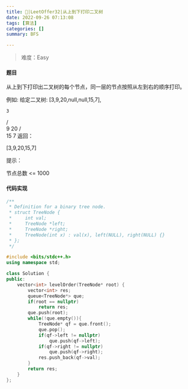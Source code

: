 ```yaml
---
title: 🎉|LeetOffer32|从上到下打印二叉树
date: 2022-09-26 07:13:08
tags: [算法]
categories: []
summary: BFS

---
```




> 难度：Easy

#### 题目

从上到下打印出二叉树的每个节点，同一层的节点按照从左到右的顺序打印。

 

例如:
给定二叉树: [3,9,20,null,null,15,7],

    3
   / \
  9  20
    /  \
   15   7
返回：

[3,9,20,15,7]


提示：

节点总数 <= 1000

#### 代码实现

```c++
/**
 * Definition for a binary tree node.
 * struct TreeNode {
 *     int val;
 *     TreeNode *left;
 *     TreeNode *right;
 *     TreeNode(int x) : val(x), left(NULL), right(NULL) {}
 * };
 */

#include <bits/stdc++.h>
using namespace std;

class Solution {
public:
    vector<int> levelOrder(TreeNode* root) {
        vector<int> res;
        queue<TreeNode*> que;
        if(root == nullptr)
            return res;
        que.push(root);
        while(!que.empty()){
            TreeNode* qf = que.front();
            que.pop();
            if(qf->left != nullptr)
                que.push(qf->left);
            if(qf->right != nullptr)
                que.push(qf->right);
            res.push_back(qf->val);
        }
        return res;
    }
};
```
